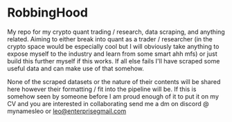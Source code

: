 # RobbingHood

My repo for my crypto quant trading / research, data scraping, and anything related. Aiming to either break into quant as a trader / researcher (in the crypto space would be especially cool but I will obviously take anything to expose myself to the industry and learn from some smart ahh mfs) or just build this further myself if this works. If all else fails I'll have scraped some useful data and can make use of that somehow.

None of the scraped datasets or the nature of their contents will be shared here however their formatting / fit into the pipeline will be.
If this is somehow seen by someone before I am proud enough of it to put it on my CV and you are interested in collaborating send me a dm on discord @ mynamesleo or leo@enterprisegmail.com

